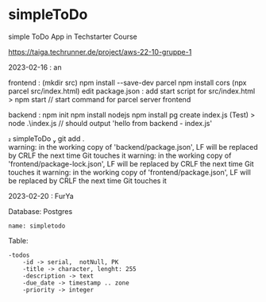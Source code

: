 # simpleToDo
simple ToDo App in Techstarter Course

https://taiga.techrunner.de/project/aws-22-10-gruppe-1


2023-02-16 : an

 frontend :
    (mkdir src)
    npm install --save-dev parcel
    npm install cors
    (npx parcel src/index.html) 
    edit package.json : add start script for src/index.html
    > npm start        // start command for parcel server frontend

backend :
    npm init
    npm install nodejs
    npm install pg
    create index.js (Test)
    > node .\index.js   // should output 'hello from backend - index.js'


 simpleToDo  git add .                                                                                                                                    
warning: in the working copy of 'backend/package.json', LF will be replaced by CRLF the next time Git touches it
warning: in the working copy of 'frontend/package-lock.json', LF will be replaced by CRLF the next time Git touches it
warning: in the working copy of 'frontend/package.json', LF will be replaced by CRLF the next time Git touches it


2023-02-20 : FurYa

Database:
    Postgres

    name: simpletodo


Table:

    -todos
        -id -> serial,  notNull, PK
        -title -> character, lenght: 255
        -description -> text
        -due_date -> timestamp .. zone
        -priority -> integer